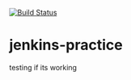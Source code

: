 
[![Build Status](http://44.229.133.103:8080/buildStatus/icon?job=github-jenkins-first)](http://44.229.133.103:8080/job/github-jenkins-first/)
# jenkins-practice
testing if its working
